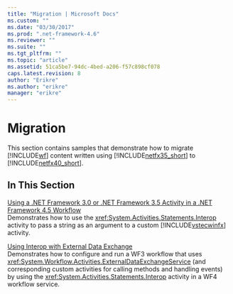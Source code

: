 ```yaml
---
title: "Migration | Microsoft Docs"
ms.custom: ""
ms.date: "03/30/2017"
ms.prod: ".net-framework-4.6"
ms.reviewer: ""
ms.suite: ""
ms.tgt_pltfrm: ""
ms.topic: "article"
ms.assetid: 51ca5be7-94dc-4bed-a206-f57c898cf078
caps.latest.revision: 8
author: "Erikre"
ms.author: "erikre"
manager: "erikre"
---
```

# Migration
This section contains samples that demonstrate how to migrate [!INCLUDE[wf](../../../../includes/wf-md.md)] content written using [!INCLUDE[netfx35_short](../../../../includes/netfx35-short-md.md)] to [!INCLUDE[netfx40_short](../../../../includes/netfx40-short-md.md)].  
  
## In This Section  
 [Using a .NET Framework 3.0 or .NET Framework 3.5 Activity in a .NET Framework 4.5 Workflow](../../../../docs/framework/wf/samples/using-a-net-3-0-or-net-3-5-activity-in-a-net-4-5-workflow.md)  
 Demonstrates how to use the <xref:System.Activities.Statements.Interop> activity to pass a string as an argument to a custom [!INCLUDE[vstecwinfx](../../../../includes/vstecwinfx-md.md)] activity.  
  
 [Using Interop with External Data Exchange](../../../../docs/framework/wf/samples/using-interop-with-external-data-exchange.md)  
 Demonstrates how to configure and run a WF3 workflow that uses <xref:System.Workflow.Activities.ExternalDataExchangeService> (and corresponding custom activities for calling methods and handling events) by using the <xref:System.Activities.Statements.Interop> activity in a WF4 workflow service.